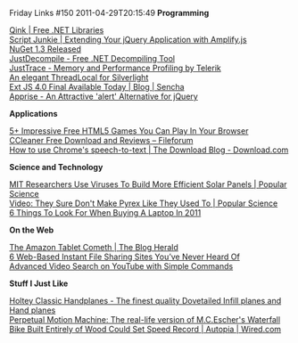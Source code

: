 Friday Links #150
2011-04-29T20:15:49
**Programming**

[Qink | Free .NET Libraries ](http://qink.net/page/The-Ultimate-List-of-Freely-Available-_NET-Libraries.aspx)   
[Script Junkie | Extending Your jQuery Application with Amplify.js ](http://msdn.microsoft.com/en-us/scriptjunkie/hh147623.aspx)   
[NuGet 1.3 Released ](http://haacked.com/archive/2011/04/26/nuget-1-3-released.aspx)   
[JustDecompile - Free .NET Decompiling Tool](http://www.telerik.com/products/decompiling.aspx?hq_e=el&hq_m=496610&hq_l=2&hq_v=fb578ecbf1)   
[JustTrace - Memory and Performance Profiling by Telerik](http://www.telerik.com/products/memory-performance-profiler.aspx?hq_e=el&hq_m=496610&hq_l=3&hq_v=fb578ecbf1)   
[An elegant ThreadLocal for Silverlight](http://ayende.com/Blog/archive/2011/04/28/an-elegant-threadlocal-for-silverlight.aspx?utm_source=feedburner&utm_medium=feed&utm_campaign=Feed%3A+AyendeRahien+%28Ayende+%40+Rahien%29)   
[Ext JS 4.0 Final Available Today | Blog | Sencha](http://www.sencha.com/blog/ext-js-4-final/?utm_source=javascriptweekly&utm_medium=email)   
[Apprise - An Attractive 'alert' Alternative for jQuery](http://javascriptweekly.us1.list-manage.com/track/click?u=0618f6a79d6bb9675f313ceb2&id=8ad659c937&e=735c650877)

**Applications**

[5+ Impressive Free HTML5 Games You Can Play In Your Browser ](http://www.makeuseof.com/tag/5-impressive-free-html5-games-play-browser/)   
[CCleaner Free Download and Reviews – Fileforum](http://fileforum.betanews.com/detail/CCleaner/1100194579/1?utm_source=feedburner&utm_medium=feed&utm_campaign=Feed%3A+fileforum%2Ffull+%28Fileforum+-+full+feed%29)   
[How to use Chrome's speech-to-text | The Download Blog - Download.com](http://download.cnet.com/8301-2007_4-20058475-12.html?part=rss&subj=news&tag=2547-1_3-0-20)

**Science and Technology**

[MIT Researchers Use Viruses To Build More Efficient Solar Panels | Popular Science](http://www.popsci.com/technology/article/2011-04/mit-researchers-use-viruses-build-more-efficient-solar-panels)   
[Video: They Sure Don't Make Pyrex Like They Used To | Popular Science](http://www.popsci.com/science/article/2011-03/gray-matter-cant-take-heat)   
[6 Things To Look For When Buying A Laptop In 2011](http://www.makeuseof.com/tag/6-buying-laptop-2011/)

**On the Web**

[The Amazon Tablet Cometh | The Blog Herald](http://www.blogherald.com/2011/04/22/the-amazon-tablet-cometh/)   
[6 Web-Based Instant File Sharing Sites You’ve Never Heard Of ](http://www.makeuseof.com/tag/6-webbased-instant-file-sharing-sites-heard/)   
[Advanced Video Search on YouTube with Simple Commands](http://www.labnol.org/internet/youtube-search/19261/)

**Stuff I Just Like**

[Holtey Classic Handplanes - The finest quality Dovetailed Infill planes and Hand planes ](http://www.holteyplanes.com/)   
[Perpetual Motion Machine: The real-life version of M.C.Escher's Waterfall](http://www.instructables.com/id/Perpetual-Motion-Machine-The-real-life-version-of/)   
[Bike Built Entirely of Wood Could Set Speed Record | Autopia | Wired.com](http://www.wired.com/autopia/2011/04/bike-built-of-wood-could-set-speed-record/)
